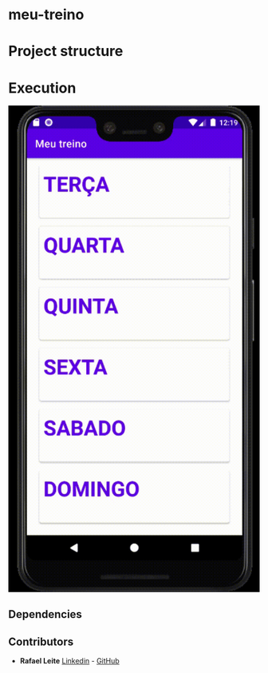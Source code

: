 # meu-treino
 
# Project structure

# Execution

![alt text](https://github.com/edilsonvilarinho/meu-treino/blob/master/img/Android-Emulator-Pixel_3_XL_API_26_5554-2021-03-04-21-19-29.gif)

## Dependencies 

## Contributors 

- **Rafael Leite** [Linkedin](https://www.linkedin.com/in/rafaelclu/) - [GitHub](https://github.com/rafaelclu)